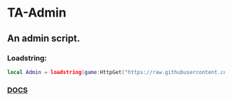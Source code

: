 # TA-Admin
## An admin script.

### Loadstring:
```lua
local Admin = loadstring(game:HttpGet("https://raw.githubusercontent.com/TechHog8984/TA-Admin/main/TA-Admin.lua"))()
```
### [DOCS](/DOCS.md)
